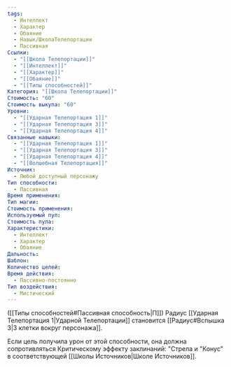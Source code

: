 ```yaml
---
tags:
  - Интеллект
  - Характер
  - Обаяние
  - Навык/ШколаТелепортации
  - Пассивная
Ссылки:
  - "[[Школа Телепортации]]"
  - "[[Интеллект]]"
  - "[[Характер]]"
  - "[[Обаяние]]"
  - "[[Типы способностей]]"
Категория: "[[Школа Телепортации]]"
Стоимость: "60"
Стоимость выкупа: "60"
Уровни:
  - "[[Ударная Телепортация 1]]"
  - "[[Ударная Телепортация 3]]"
  - "[[Ударная Телепортация 4]]"
Связанные навыки:
  - "[[Ударная Телепортация 1]]"
  - "[[Ударная Телепортация 3]]"
  - "[[Ударная Телепортация 4]]"
  - "[[Волшебная Телепортация]]"
Источник:
  - Любой доступный персонажу
Тип способности:
  - Пассивная
Время применения: 
Тип магии: 
Стоимость применения: 
Используемый пул: 
Стоимость пула: 
Характеристики:
  - Интеллект
  - Характер
  - Обаяние
Дальность: 
Шаблон: 
Количество целей: 
Время действия:
  - Пассивно-постоянно
Тип воздействия:
  - Мистический
---
```

([[Типы способностей#Пассивная способность|П]]) Радиус [[Ударная Телепортация 1|Ударной Телепортации]] становится [[Радиус#Вспышка 3|3 клетки вокруг персонажа]].

Если цель получила урон от этой способности, она должна сопротивляться Критическому эффекту заклинаний: "Стрела и "Конус" в соответствующей [[Школы Источников|Школе Источников]].
